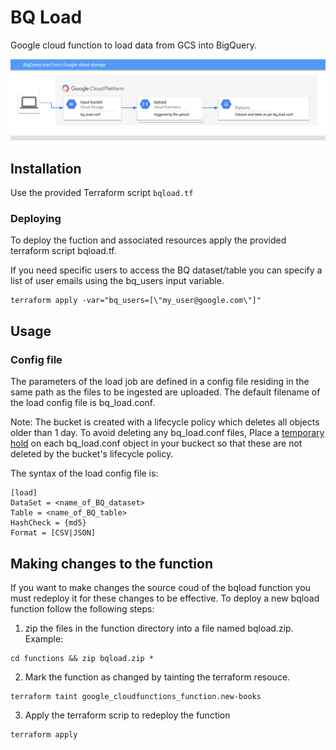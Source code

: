 # BQ Load
Google cloud function to load data from GCS into BigQuery.

![BigQuery load from Google cloud storage](bqload.png)

## Installation
Use the provided Terraform script `bqload.tf`

### Deploying

To deploy the fuction and associated resources apply the provided terraform script bqload.tf.

If you need specific users to access the BQ dataset/table you can specify a list of user emails using the bq_users input variable.
```
terraform apply -var="bq_users=[\"my_user@google.com\"]"
```

## Usage


### Config file

The parameters of the load job are defined in a config file residing in the same path as the files to be ingested are uploaded. The default filename of the load config file is bq_load.conf.

Note: The bucket is created with a lifecycle policy which deletes all objects older than 1 day. To avoid deleting any bq_load.conf files, Place a [temporary hold](https://cloud.google.com/storage/docs/holding-objects#place-object-hold) on each bq_load.conf object in your buckect so that these are not deleted by the bucket's lifecycle policy. 

The syntax of the load config file is:
```
[load]
DataSet = <name_of_BQ_dataset> 
Table = <name_of_BQ_table>
HashCheck = {md5}
Format = [CSV|JSON]
```

## Making changes to the function

If you want to make changes the source coud of the bqload function you must redeploy it for these changes to be effective. To deploy a new bqload function follow the following steps:

1. zip the files in the function directory into a file named bqload.zip. Example: 
```
cd functions && zip bqload.zip *
```
2. Mark the function as changed by tainting the terraform resouce.
```
terraform taint google_cloudfunctions_function.new-books
```
3. Apply the terraform scrip to redeploy the function
```
terraform apply
```